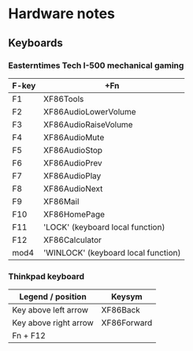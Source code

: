 # Hardware notes

## Keyboards

### Easterntimes Tech I-500 mechanical gaming

| F-key  | +Fn                                  |
| ------ | ------------------------------------ |
| F1     | XF86Tools                            |
| F2     | XF86AudioLowerVolume                 |
| F3     | XF86AudioRaiseVolume                 |
| F4     | XF86AudioMute                        |
| F5     | XF86AudioStop                        |
| F6     | XF86AudioPrev                        |
| F7     | XF86AudioPlay                        |
| F8     | XF86AudioNext                        |
| F9     | XF86Mail                             |
| F10    | XF86HomePage                         |
| F11    | 'LOCK' (keyboard local function)     |
| F12    | XF86Calculator                       |
| mod4   | 'WINLOCK' (keyboard local function)  |


### Thinkpad keyboard

| Legend / position     | Keysym       |
| --------------------- | ------------ |
| Key above left arrow  | XF86Back     |
| Key above right arrow | XF86Forward  |
| Fn + F12              |
